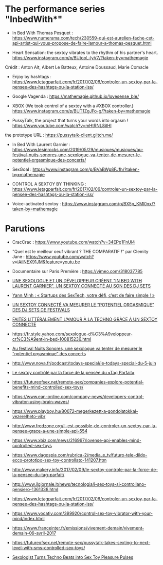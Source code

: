 # The performance series "InbedWith*"

 - In Bed With Thomas Pesquet : https://www.numerama.com/tech/230559-qui-est-aurelien-fache-cet-api-artist-qui-vous-propose-de-faire-lamour-a-thomas-pesquet.html 


 - Heart Sensation: the sextoy vibrates to the rhythm of his partner's heart. https://www.instagram.com/p/BUtooL-lyV7/?taken-by=mathemagie 
 
 Crédit : Anton Alt, Albert Le Batteux, Antoine Doussaud, Marie Comacle
 
 - Enjoy by hashtags : https://www.letagparfait.com/fr/2017/02/06/controler-un-sextoy-par-la-pensee-des-hashtags-ou-la-station-iss/
 
 - Google Vagenda : https://mathemagie.github.io/lovesense_ble/ 
 
 - XBOX (We took control of a sextoy with a #XBOX controller.)  https://www.instagram.com/p/BUT1ZgJFo-g/?taken-by=mathemagie
 
 - PussyTalk, the project that turns your words into orgasm ! https://www.youtube.com/watch?v=mHtRNL8itHI
 
the prototype URL : https://pussytalk-client.glitch.me/
 
 - In Bed With Laurent Garnier : https://www.lesinrocks.com/2019/05/29/musiques/musiques/au-festival-nuits-sonores-une-sexologue-va-tenter-de-mesurer-le-potentiel-orgasmique-des-concerts/ 
 
  - SexGoal : https://www.instagram.com/p/BVaBWp8FJfh/?taken-by=mathemagie 
  
  - CONTROL A SEXTOY BY THINKING : https://www.letagparfait.com/fr/2017/02/06/controler-un-sextoy-par-la-pensee-des-hashtags-ou-la-station-iss/
  
  - Voice-activated sextoy : https://www.instagram.com/p/BX5p_KMl0nx/?taken-by=mathemagie 


# Parutions 

- CracCrac : https://www.youtube.com/watch?v=34EPq1FnUl4 

- "Quel est le meilleur oeuf vibrant ? THE COMPARATIF !" par Clemity Jane : https://www.youtube.com/watch?v=iAilNEX91JM&feature=youtu.be 

- Documentaire sur Paris Première : https://vimeo.com/318037785 

- [UNE SEXOLOGUE ET UN DÉVELOPPEUR CRÉENT "IN BED WITH LAURENT GARNIER", UN SEXTOY CONNECTÉ AU SON DES DJ SETS](https://www.glamourparis.com/amour-et-sexe/news/articles/une-sexologue-et-un-developpeur-creent-in-bed-with-laurent-garnier-un-sextoy-connecte-au-son-des-dj-sets-de-festival/74840)

- [Yann Minh : « Startups des SexTech, votre défi, c’est de faire simple ! »](https://kissmyfrogs.com/yann-minh-sex-tech-startup/)

- [UN SEXTOY CONNECTÉ VA MESURER LE “POTENTIEL ORGASMIQUE” DES DJ SETS DE FESTIVALS](http://fr.traxmag.com/article/51617-un-sextoy-connecte-va-mesurer-le-potentiel-orgasmique-des-dj-sets-de-festivals)

- [FAITES LITTÉRALEMENT L’AMOUR À LA TECHNO GRÂCE À UN SEXTOY CONNECTÉ](https://mixmag.fr/read/faites-litteralement-lamour-a-la-techno-grace-a-un-sextoy-connecte-news)

- https://fr.style.yahoo.com/sexologue-d%C3%A9veloppeur-cr%C3%A9ent-in-bed-100815236.html

- [Au festival Nuits Sonores, une sexologue va tenter de mesurer le “potentiel orgasmique” des concerts](https://www.lesinrocks.com/2019/05/29/musiques/musiques/au-festival-nuits-sonores-une-sexologue-va-tenter-de-mesurer-le-potentiel-orgasmique-des-concerts/)

- http://www.nova.fr/podcast/todays-special/le-todays-special-du-5-juin 

- [Le sextoy contrôlé par la force de la pensée du «Tag Parfait»](https://www.makery.info/2017/02/09/le-sextoy-controle-par-la-force-de-la-pensee-du-tag-parfait/)

- https://futureofsex.net/remote-sex/companies-explore-potential-benefits-mind-controlled-sex-toys/ 

- https://www.ean-online.com/company-news/developers-control-vibrator-using-brain-waves/

- https://www.playboy.hu/80072-megerkezett-a-gondolatokkal-vezerelheto-vibr

- http://www.fredzone.org/il-est-possible-de-controler-un-sextoy-par-la-pensee-grace-a-une-simple-api-554 

- https://www.xbiz.com/news/216997/lovense-api-enables-mind-controlled-sex-toys 

- https://www.dagospia.com/rubrica-2/media_e_tv/futuro-tele-dildo-ecco-prototipo-sex-toy-controllato-141207.htm 

- http://www.makery.info/2017/02/09/le-sextoy-controle-par-la-force-de-la-pensee-du-tag-parfait/

- http://www.ilgiornale.it/news/tecnologia/i-sex-toys-si-controllano-pensiero-1361338.html 

- https://www.letagparfait.com/fr/2017/02/06/controler-un-sextoy-par-la-pensee-des-hashtags-ou-la-station-iss/

- https://www.vocativ.com/399920/control-sex-toy-vibrator-with-your-mind/index.html 

- https://www.franceinter.fr/emissions/vivement-demain/vivement-demain-09-avril-2017 

- https://futureofsex.net/remote-sex/pussytalk-takes-sexting-to-next-level-with-sms-controlled-sex-toys/

- [Sexologist Turns Techno Beats into Sex Toy Pleasure Pulses](https://futureofsex.net/remote-sex/the-beat-goes-on-sexologist-really-rocks-to-techno/)

